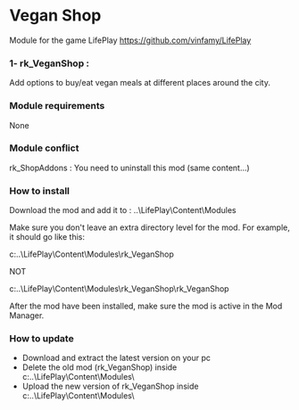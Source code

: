 # Vegan Shop 
Module for the game LifePlay
https://github.com/vinfamy/LifePlay


### 1- rk_VeganShop  : 
Add options to buy/eat vegan meals at different places around the city.


### Module requirements
None


### Module conflict
rk_ShopAddons : You need to uninstall this mod (same content...)


### How to install
Download the mod and add it to : ..\LifePlay\Content\Modules

Make sure you don't leave an extra directory level for the mod. For example, it should go like this:

c:\..\LifePlay\Content\Modules\rk_VeganShop 

NOT

c:\..\LifePlay\Content\Modules\rk_VeganShop\rk_VeganShop

After the mod have been installed, make sure the mod is active in the Mod Manager. 


### How to update
* Download and extract the latest version on your pc
* Delete the old mod (rk_VeganShop) inside c:\..\LifePlay\Content\Modules\
* Upload the new version of rk_VeganShop inside c:\..\LifePlay\Content\Modules\
